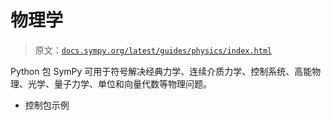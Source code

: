 # 物理学

> 原文：[`docs.sympy.org/latest/guides/physics/index.html`](https://docs.sympy.org/latest/guides/physics/index.html)

Python 包 SymPy 可用于符号解决经典力学、连续介质力学、控制系统、高能物理、光学、量子力学、单位和向量代数等物理问题。

+   控制包示例
